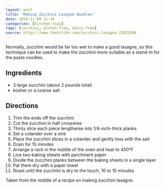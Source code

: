 ```yaml
---
layout: post
title: "Making Zucchini Lasagne Noodles"
date: 2019-11-09 11:34
categories: [kitchen-tips]
tags: [zucchini, gluten-free, dairy-free]
source: https://www.thekitchn.com/zucchini-lasagna-22925288
---
```


Normally, zucchini would be far too wet to make a good lasagne, so this technique can be used to make the zucchini more suitable as a stand-in for the pasta noodles.

## Ingredients

* 3 large zucchini (about 2 pounds total)
* kosher or a coarse salt

## Directions

1. Trim the ends off the zucchini
2. Cut the zucchini in half crosswise
3. Thinly slice each piece lengthwise into 1/4-inch-thick planks
4. Set a colander over a sink
4. Place the zucchini slices in a colander and gently toss with the salt
5. Drain for 15 minutes
6. Arrange a rack in the middle of the oven and heat to 450°F
7. Line two baking sheets with parchment paper
8. Divide the zucchini planks between the baking sheets in a single layer
9. Pat them dry with a paper towel
10. Roast until the zucchini is dry to the touch, 10 to 15 minutes


Taken from the middle of a recipe on making zucchini lasagne.
